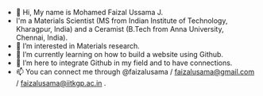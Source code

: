 - 👋 Hi, My name is Mohamed Faizal Ussama J. 
- I'm a Materials Scientist (MS from Indian Institute of Technology, Kharagpur, India) and a Ceramist (B.Tech from Anna University, Chennai, India).
- 👀 I’m interested in Materials research.
- 🌱 I’m currently learning on how to build a website using Github.
- 💞️ I’m here to integrate Github in my field and to have connections.
- 📫 You can connect me through @faizalusama / faizalusama@gmail.com / faizalusama@iitkgp.ac.in .
<!---
faizalusama/faizalusama is a ✨ special ✨ repository because its `README.md` (this file) appears on your GitHub profile.
You can click the Preview link to take a look at your changes.
--->
